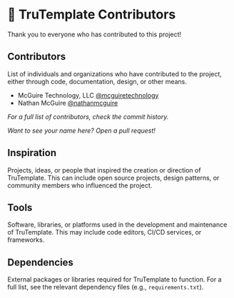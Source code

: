 # 👥 TruTemplate Contributors

Thank you to everyone who has contributed to this project!

## Contributors

List of individuals and organizations who have contributed to the project, either through code, documentation, design, or other means.

- McGuire Technology, LLC [@mcguiretechnology](https://github.com/mcguiretechnology)
- Nathan McGuire [@nathanmcguire](https://github.com/nathanmcguire)

*For a full list of contributors, check the commit history.*

*Want to see your name here? Open a pull request!*

## Inspiration

Projects, ideas, or people that inspired the creation or direction of TruTemplate. This can include open source projects, design patterns, or community members who influenced the project.

## Tools

Software, libraries, or platforms used in the development and maintenance of TruTemplate. This may include code editors, CI/CD services, or frameworks.

## Dependencies

External packages or libraries required for TruTemplate to function. For a full list, see the relevant dependency files (e.g., `requirements.txt`).
